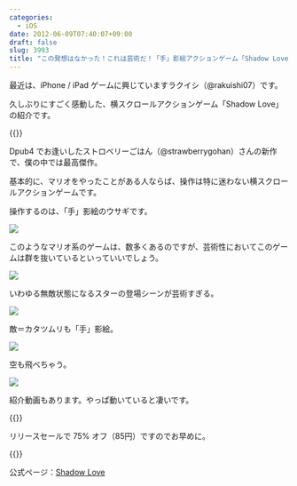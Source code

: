 ```yaml
---
categories:
  - iOS
date: 2012-06-09T07:40:07+09:00
draft: false
slug: 3993
title: "この発想はなかった！これは芸術だ！「手」影絵アクションゲーム「Shadow Love」"
---
```


最近は、iPhone / iPad ゲームに興じていますラクイシ（@rakuishi07）です。

久しぶりにすごく感動した、横スクロールアクションゲーム「Shadow Love」の紹介です。

{{<app id="530364171" title="Shadow Love 1.0（￥85）" src="https://a4.mzstatic.com/us/r30/Purple/v4/45/bd/36/45bd3626-8feb-fb57-e20b-d8000e978a0a/hzOBxvYJdzEadBbbGUXgBw-temp-upload.mumlgozc.100x100-75.png">}}

Dpub4 でお逢いしたストロベリーごはん（@strawberrygohan）さんの新作で、僕の中では最高傑作。

基本的に、マリオをやったことがある人ならば、操作は特に迷わない横スクロールアクションゲームです。

操作するのは、「手」影絵のウサギです。

![](/images/2012/06/3993_1.png)

このようなマリオ系のゲームは、数多くあるのですが、芸術性においてこのゲームは群を抜いているといっていいでしょう。

![](/images/2012/06/3993_2.png)

いわゆる無敵状態になるスターの登場シーンが芸術すぎる。

![](/images/2012/06/3993_3.png)

敵＝カタツムリも「手」影絵。

![](/images/2012/06/3993_4.png)

空も飛べちゃう。

![](/images/2012/06/3993_5.png)

紹介動画もあります。やっぱ動いていると凄いです。

{{<youtube Nf0r78GtTBQ>}}

リリースセールで 75% オフ（85円）ですのでお早めに。

{{<app id="530364171" title="Shadow Love 1.0（￥85）" src="https://a4.mzstatic.com/us/r30/Purple/v4/45/bd/36/45bd3626-8feb-fb57-e20b-d8000e978a0a/hzOBxvYJdzEadBbbGUXgBw-temp-upload.mumlgozc.100x100-75.png">}}

公式ページ：[Shadow Love](http://strawberrygohan.com/iPhone/shadowlove/jp.html)
